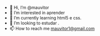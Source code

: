 - 👋 Hi, I’m @mauvitor
- 👀 I’m interested in  aprender
- 🌱 I’m currently learning  html5 e css.
- 💞️    I’m looking to  estudar .
- 📫 How to reach me mauvitor1@gmail.com

<!---
mauvitor/mauvitor is a ✨ special ✨ repository because its `README.md` (this file) appears on your GitHub profile.
You can click the Preview link to take a look at your changes.
--->

